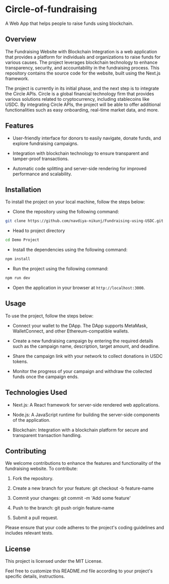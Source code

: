 # Circle-of-fundraising
A Web App that helps people to raise funds using blockchain.


## Overview

The Fundraising Website with Blockchain Integration is a web application that provides a platform for individuals and organizations to raise funds for various causes. The project leverages blockchain technology to enhance transparency, security, and accountability in the fundraising process. This repository contains the source code for the website, built using the Next.js framework.

The project is currently in its initial phase, and the next step is to integrate the Circle APIs. Circle is a global financial technology firm that provides various solutions related to cryptocurrency, including stablecoins like USDC. By integrating Circle APIs, the project will be able to offer additional functionalities such as easy onboarding, real-time market data, and more.

## Features

- User-friendly interface for donors to easily navigate, donate funds, and explore fundraising campaigns.

- Integration with blockchain technology to ensure transparent and tamper-proof transactions.

- Automatic code splitting and server-side rendering for improved performance and scalability.

## Installation

To install the project on your local machine, follow the steps below:

- Clone the repository using the following command:

```bash
git clone https://github.com/navdiya-nikunj/Fundraising-using-USDC.git
```

- Head to project directory

```bash
cd Demo Project
```

- Install the dependencies using the following command:

```bash
npm install
```


- Run the project using the following command:

```sh
npm run dev
```

- Open the application in your browser at `http://localhost:3000`.

## Usage

To use the project, follow the steps below:

- Connect your wallet to the DApp. The DApp supports MetaMask, WalletConnect, and other Ethereum-compatible wallets.

- Create a new fundraising campaign by entering the required details such as the campaign name, description, target amount, and deadline.

- Share the campaign link with your network to collect donations in USDC tokens.

- Monitor the progress of your campaign and withdraw the collected funds once the campaign ends.

## Technologies Used

- Next.js: A React framework for server-side rendered web applications.

- Node.js: A JavaScript runtime for building the server-side components of the application.

- Blockchain: Integration with a blockchain platform for secure and transparent transaction handling.

## Contributing
We welcome contributions to enhance the features and functionality of the fundraising website. To contribute:

1. Fork the repository.

2. Create a new branch for your feature: git checkout -b feature-name

3. Commit your changes: git commit -m 'Add some feature'

4. Push to the branch: git push origin feature-name

5. Submit a pull request.


Please ensure that your code adheres to the project's coding guidelines and includes relevant tests.

## License

This project is licensed under the MIT License.

Feel free to customize this README.md file according to your project's specific details, instructions.
